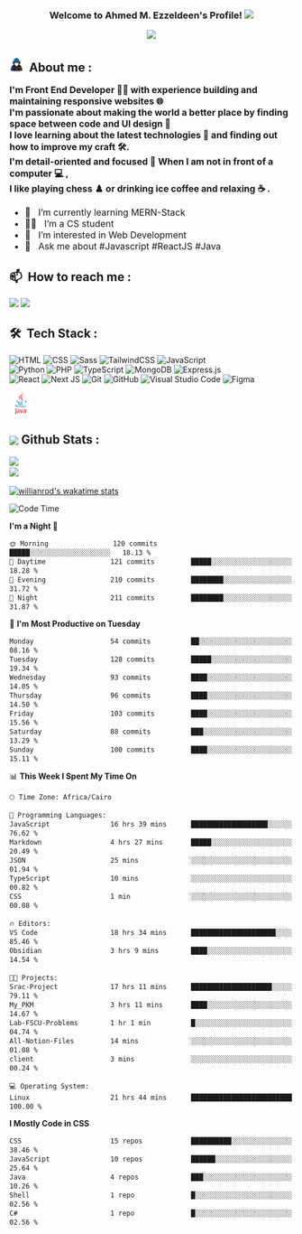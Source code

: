 <h3 align="center">
  Welcome to Ahmed M. Ezzeldeen's Profile!
  <img src="https://media.giphy.com/media/hvRJCLFzcasrR4ia7z/giphy.gif" width="28">
</h3>

<!-- Typing SVG by DenverCoder1 - https://github.com/DenverCoder1/readme-typing-svg -->
<p align="center">
  <a href="https://github.com/DenverCoder1/readme-typing-svg"><img src="https://readme-typing-svg.herokuapp.com/?lines=I'm%20Junior%20Software%20Engineer%20👨‍💻;I'm%20Front-End%20developer;Always%20learning%20new%20things&font=Fira%20Code&center=true&width=440&height=45&color=2196f3&vCenter=true&size=24"></a>
</p>

## <img src ="https://github.com/0xAbdulKhalid/0xAbdulKhalid/raw/main/assets/mdImages/about_me.gif" width=25px> &nbsp;About me :

<p Style="font-size:16px; font-weight:bold; ">
I'm Front End Developer 🧑‍💻 with experience building and maintaining responsive websites 🌐<br>
I'm passionate about making the world a better place by finding space between code and UI design 🎨<br>
I love learning about the latest technologies 🚀 and finding out how to improve my craft 🛠️.<br> I'm detail-oriented and focused 🤏 
When I am not in front of a computer 💻️ ,<br> I like playing chess ♟️ or drinking ice coffee and relaxing ☕️ .
</p>

<ul style="font-size:16px">
<li>🌱 &nbsp; I’m currently learning MERN-Stack</li>
<li>👨‍💻 &nbsp; I’m a CS student</li>
<li>👀 &nbsp; I’m interested in Web Development</li>
<li>💬 &nbsp; Ask me about #Javascript #ReactJS #Java</li>
</ul>

## 📫 &nbsp;How to reach me :

<a href="https://www.linkedin.com/in/ahmed3zzeldeen/" target="_blank"><img src="https://img.shields.io/badge/-Ahmed%20M.%20Ezzeldeen-0077B5?style=for-the-badge&logo=Linkedin&logoColor=white"/></a>
<a href="https://telegram.me/Ahmed3zzeldeen" target="_blank"><img src="https://img.shields.io/badge/-Ahmed%20M.%20Ezzeldeen-0077B5?style=for-the-badge&logo=Telegram&logoColor=white"/></a>

## 🛠 &nbsp;Tech Stack :

![HTML](https://img.shields.io/badge/HTML5-E34F26?style=for-the-badge&logo=html5&logoColor=white) ![CSS](https://img.shields.io/badge/CSS3-1572B6?style=for-the-badge&logo=css3&logoColor=white) ![Sass](https://img.shields.io/badge/Sass-CC6699?style=for-the-badge&logo=sass&logoColor=white) ![TailwindCSS](https://img.shields.io/badge/tailwindcss-%2338B2AC.svg?style=for-the-badge&logo=tailwind-css&logoColor=white) ![JavaScript](https://img.shields.io/badge/JavaScript-323330?style=for-the-badge&logo=javascript&logoColor=F7DF1E) </br> ![Python](https://img.shields.io/badge/Python-FFD43B?style=for-the-badge&logo=python&logoColor=blue) ![PHP](https://img.shields.io/badge/PHP-777BB4?style=for-the-badge&logo=php&logoColor=white) ![TypeScript](https://img.shields.io/badge/typescript-%23007ACC.svg?style=for-the-badge&logo=typescript&logoColor=white) ![MongoDB](https://img.shields.io/badge/MongoDB-%234ea94b.svg?style=for-the-badge&logo=mongodb&logoColor=white) ![Express.js](https://img.shields.io/badge/express.js-%23404d59.svg?style=for-the-badge&logo=express&logoColor=%2361DAFB) </br> ![React](https://img.shields.io/badge/react-%2320232a.svg?style=for-the-badge&logo=react&logoColor=%2361DAFB) ![Next JS](https://img.shields.io/badge/Next-black?style=for-the-badge&logo=next.js&logoColor=white) ![Git](https://img.shields.io/badge/GIT-E44C30?style=for-the-badge&logo=git&logoColor=white) ![GitHub](https://img.shields.io/badge/GitHub-100000?style=for-the-badge&logo=github&logoColor=white) ![Visual Studio Code](https://img.shields.io/badge/VSCode-0078D4?style=for-the-badge&logo=visual%20studio%20code&logoColor=white) ![Figma](https://img.shields.io/badge/figma-%23F24E1E.svg?style=for-the-badge&logo=figma&logoColor=white)&nbsp;

<a href="https://www.java.com" target="_blank"> <img src="https://raw.githubusercontent.com/devicons/devicon/master/icons/java/java-original-wordmark.svg" alt="java" width="40" height="40"/></a>

<!-- ![Figma](https://img.shields.io/badge/figma-05122A.svg?style=for-the-badge&logo=figma&logoColor=white) -->

## <img src = "https://media.giphy.com/media/iY8CRBdQXODJSCERIr/giphy.gif" align="center" width ="30px"> Github Stats :

![](https://github-readme-stats.vercel.app/api?username=Ahmed3zzeldeen&theme=tokyonight&hide_border=false&include_all_commits=false&count_private=false)<br/>
![](https://github-readme-streak-stats.herokuapp.com/?user=Ahmed3zzeldeen&theme=tokyonight&hide_border=false)<br/>

[![willianrod's wakatime stats](https://github-readme-stats.vercel.app/api/wakatime?username=ahmed3zzeldeen&layout=compact)](https://github.com/anuraghazra/github-readme-stats)

<!--START_SECTION:waka-->
![Code Time](http://img.shields.io/badge/Code%20Time-800%20hrs%2043%20mins-blue)

**I'm a Night 🦉** 

```text
🌞 Morning                120 commits         █████░░░░░░░░░░░░░░░░░░░░   18.13 % 
🌆 Daytime                121 commits         █████░░░░░░░░░░░░░░░░░░░░   18.28 % 
🌃 Evening                210 commits         ████████░░░░░░░░░░░░░░░░░   31.72 % 
🌙 Night                  211 commits         ████████░░░░░░░░░░░░░░░░░   31.87 % 
```
📅 **I'm Most Productive on Tuesday** 

```text
Monday                   54 commits          ██░░░░░░░░░░░░░░░░░░░░░░░   08.16 % 
Tuesday                  128 commits         █████░░░░░░░░░░░░░░░░░░░░   19.34 % 
Wednesday                93 commits          ████░░░░░░░░░░░░░░░░░░░░░   14.05 % 
Thursday                 96 commits          ████░░░░░░░░░░░░░░░░░░░░░   14.50 % 
Friday                   103 commits         ████░░░░░░░░░░░░░░░░░░░░░   15.56 % 
Saturday                 88 commits          ███░░░░░░░░░░░░░░░░░░░░░░   13.29 % 
Sunday                   100 commits         ████░░░░░░░░░░░░░░░░░░░░░   15.11 % 
```


📊 **This Week I Spent My Time On** 

```text
🕑︎ Time Zone: Africa/Cairo

💬 Programming Languages: 
JavaScript               16 hrs 39 mins      ███████████████████░░░░░░   76.62 % 
Markdown                 4 hrs 27 mins       █████░░░░░░░░░░░░░░░░░░░░   20.49 % 
JSON                     25 mins             ░░░░░░░░░░░░░░░░░░░░░░░░░   01.94 % 
TypeScript               10 mins             ░░░░░░░░░░░░░░░░░░░░░░░░░   00.82 % 
CSS                      1 min               ░░░░░░░░░░░░░░░░░░░░░░░░░   00.08 % 

🔥 Editors: 
VS Code                  18 hrs 34 mins      █████████████████████░░░░   85.46 % 
Obsidian                 3 hrs 9 mins        ████░░░░░░░░░░░░░░░░░░░░░   14.54 % 

🐱‍💻 Projects: 
Srac-Project             17 hrs 11 mins      ████████████████████░░░░░   79.11 % 
My_PKM                   3 hrs 11 mins       ████░░░░░░░░░░░░░░░░░░░░░   14.67 % 
Lab-FSCU-Problems        1 hr 1 min          █░░░░░░░░░░░░░░░░░░░░░░░░   04.74 % 
All-Notion-Files         14 mins             ░░░░░░░░░░░░░░░░░░░░░░░░░   01.08 % 
client                   3 mins              ░░░░░░░░░░░░░░░░░░░░░░░░░   00.24 % 

💻 Operating System: 
Linux                    21 hrs 44 mins      █████████████████████████   100.00 % 
```

**I Mostly Code in CSS** 

```text
CSS                      15 repos            ██████████░░░░░░░░░░░░░░░   38.46 % 
JavaScript               10 repos            ██████░░░░░░░░░░░░░░░░░░░   25.64 % 
Java                     4 repos             ███░░░░░░░░░░░░░░░░░░░░░░   10.26 % 
Shell                    1 repo              █░░░░░░░░░░░░░░░░░░░░░░░░   02.56 % 
C#                       1 repo              █░░░░░░░░░░░░░░░░░░░░░░░░   02.56 % 
```




<!--END_SECTION:waka-->

